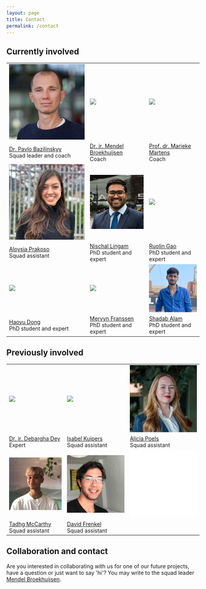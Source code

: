 ```yaml
---
layout: page
title: Contact
permalink: /contact
---
```


## Currently involved
<table class="about-people-table">
<tbody>
  <tr>
    <td class="about-people-image"><img src="/assets/img/people/pavlo-bazilinskyy.jpg" class="about-person"></td>
    <td class="about-people-image"><img src="/assets/img/people/mendel-broekhuijsen.jpg" class="about-person"></td>
    <td class="about-people-image"><img src="/assets/img/people/marieke-martens.jpg" class="about-person"></td>
  </tr>
  <tr>
    <td class="about-people-caption"><a href="https://bazilinskyy.github.io">Dr. Pavlo Bazilinskyy</a><br>Squad leader and coach</td>
    <td class="about-people-caption"><a href="https://www.linkedin.com/in/mendelbroekhuijsen">Dr. ir. Mendel Broekhuijsen</a><br>Coach</td>
    <td class="about-people-caption"><a href="https://www.linkedin.com/in/marieke-martens-30892610">Prof. dr. Marieke Martens</a><br>Coach</td>
  </tr>
  <tr>
    <td class="about-people-image"><img src="/assets/img/people/aloysia-prakoso.jpg" class="about-person"></td>
    <td class="about-people-image"><img src="/assets/img/people/nischal-lingam.jpg" class="about-person"></td>
    <td class="about-people-image"><img src="/assets/img/people/ruolin-gao.jpg" class="about-person"></td>
  </tr>
  <tr>
    <td class="about-people-caption"><a href="https://www.linkedin.com/in/aloysia-prakoso-11779025a">Aloysia Prakoso</a><br>Squad assistant</td>
    <td class="about-people-caption"><a href="https://www.linkedin.com/in/shiva-nischal-lingam">Nischal Lingam</a><br>PhD student and expert</td>
    <td class="about-people-caption"><a href="https://www.linkedin.com/in/ruolin-gao-731904163">Ruolin Gao</a><br>PhD student and expert</td>
  </tr>
   <tr>
    <td class="about-people-image"><img src="/assets/img/people/haoyu-dong.jpg" class="about-person"></td>
    <td class="about-people-image"><img src="/assets/img/people/mervyn-franssen.jpg" class="about-person"></td>
    <td class="about-people-image"><img src="/assets/img/people/shadab-alam.jpg" class="about-person"></td>
  </tr>
  <tr>
    <td class="about-people-caption"><a href="https://www.linkedin.com/in/haoyudong">Haoyu Dong</a><br>PhD student and expert</td>
    <td class="about-people-caption"><a href="https://www.linkedin.com/in/mervynfranssen">Mervyn Franssen</a><br>PhD student and expert</td>
    <td class="about-people-caption"><a href="https://www.linkedin.com/in/md-shadab-alam-03b8251aa">Shadab Alam</a><br>PhD student and expert</td>
  </tr>
</tbody>
</table>

## Previously involved
<table class="about-people-table">
<tbody>
  <tr>
    <td class="about-people-image"><img src="/assets/img/people/debargha-dey.jpg" class="about-person"></td>
    <td class="about-people-image"><img src="/assets/img/people/isabel-kuipers.jpg" class="about-person"></td>
    <td class="about-people-image"><img src="/assets/img/people/alicia-poels.jpg" class="about-person"></td>
  </tr>
  <tr>
    <td class="about-people-caption"><a href="https://www.linkedin.com/in/deydavedey">Dr. ir. Debargha Dey</a><br>Expert</td>
    <td class="about-people-caption"><a href="https://www.linkedin.com/in/isabel-kuipers-478b4a209">Isabel Kuipers</a><br>Squad assistant</td>
    <td class="about-people-caption"><a href="https://www.linkedin.com/in/alicia-poels-4bb036186">Alicia Poels</a><br>Squad assistant</td>
  </tr>
  <tr>
    <td class="about-people-image"><img src="/assets/img/people/tadhg-mccarthy.jpg" class="about-person"></td>
     <td class="about-people-image"><img src="/assets/img/people/david-frenkel.jpg" class="about-person"></td>
    <td class="about-people-image"><img src="/assets/img/people/white.jpg" class="about-person"></td>
  </tr>
  <tr>
    <td class="about-people-caption"><a href="https://www.tadhg.co.za">Tadhg McCarthy</a><br>Squad assistant</td>
    <td class="about-people-caption"><a href="https://www.linkedin.com/in/david-frenkel-0616a81a7">David Frenkel</a><br>Squad assistant</td>
    <td class="about-people-caption"></td>
  </tr>
</tbody>
</table>

## Collaboration and contact
Are you interested in collaborating with us for one of our future projects, have a question or just want to say 'hi'? You may write to the squad leader [Mendel Broekhuijsen](mailto:m.j.broekhuijsen@tue.nl).